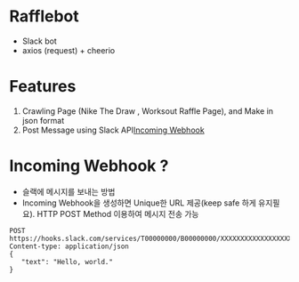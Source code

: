 # Rafflebot
- Slack bot
- axios (request) + cheerio

# Features
 1. Crawling Page (Nike The Draw , Worksout Raffle Page), and Make in json format 
 2. Post Message using Slack API[Incoming Webhook](#https://api.slack.com/messaging/webhooks)
 
# Incoming Webhook ? 
 - 슬랙에 메시지를 보내는 방법
 - Incoming Webhook을 생성하면 Unique한 URL 제공(keep safe 하게 유지필요). HTTP POST Method 이용하여 메시지 전송 가능
 ```
 POST https://hooks.slack.com/services/T00000000/B00000000/XXXXXXXXXXXXXXXXXXXXXXXX
Content-type: application/json
{
    "text": "Hello, world."
}
```